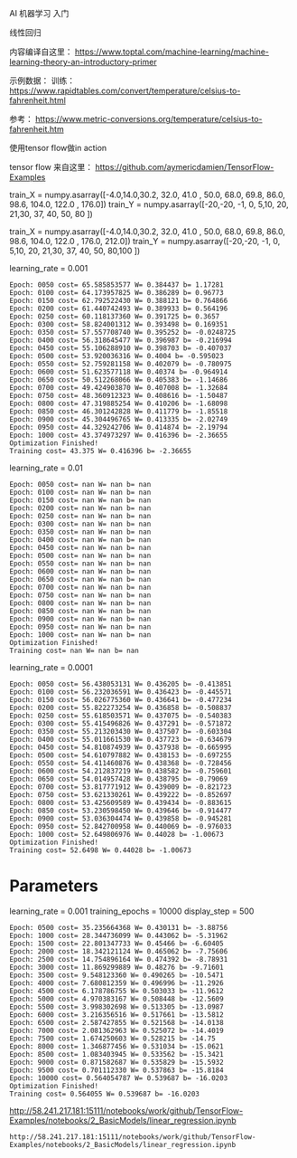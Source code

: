 

AI
机器学习 入门


线性回归


内容编译自这里：
https://www.toptal.com/machine-learning/machine-learning-theory-an-introductory-primer



示例数据：
训练：
https://www.rapidtables.com/convert/temperature/celsius-to-fahrenheit.html


参考：
https://www.metric-conversions.org/temperature/celsius-to-fahrenheit.htm


使用tensor flow做in action

tensor flow 来自这里：
https://github.com/aymericdamien/TensorFlow-Examples



train_X = numpy.asarray([-4.0,14.0,30.2, 32.0, 41.0 , 50.0, 68.0, 69.8, 86.0, 98.6, 104.0, 122.0 , 176.0])
train_Y = numpy.asarray([-20,-20, -1, 0, 5,10, 20, 21,30, 37, 40, 50, 80 ])

train_X = numpy.asarray([-4.0,14.0,30.2, 32.0, 41.0 , 50.0, 68.0, 69.8, 86.0, 98.6, 104.0, 122.0 , 176.0, 212.0])
train_Y = numpy.asarray([-20,-20, -1, 0, 5,10, 20, 21,30, 37, 40, 50, 80,100 ])


learning_rate = 0.001

```
Epoch: 0050 cost= 65.585853577 W= 0.384437 b= 1.17281
Epoch: 0100 cost= 64.173957825 W= 0.386289 b= 0.96773
Epoch: 0150 cost= 62.792522430 W= 0.388121 b= 0.764866
Epoch: 0200 cost= 61.440742493 W= 0.389933 b= 0.564196
Epoch: 0250 cost= 60.118137360 W= 0.391725 b= 0.3657
Epoch: 0300 cost= 58.824001312 W= 0.393498 b= 0.169351
Epoch: 0350 cost= 57.557708740 W= 0.395252 b= -0.0248725
Epoch: 0400 cost= 56.318645477 W= 0.396987 b= -0.216994
Epoch: 0450 cost= 55.106288910 W= 0.398703 b= -0.407037
Epoch: 0500 cost= 53.920036316 W= 0.4004 b= -0.595023
Epoch: 0550 cost= 52.759281158 W= 0.402079 b= -0.780975
Epoch: 0600 cost= 51.623577118 W= 0.40374 b= -0.964914
Epoch: 0650 cost= 50.512268066 W= 0.405383 b= -1.14686
Epoch: 0700 cost= 49.424903870 W= 0.407008 b= -1.32684
Epoch: 0750 cost= 48.360912323 W= 0.408616 b= -1.50487
Epoch: 0800 cost= 47.319885254 W= 0.410206 b= -1.68098
Epoch: 0850 cost= 46.301242828 W= 0.411779 b= -1.85518
Epoch: 0900 cost= 45.304496765 W= 0.413335 b= -2.02749
Epoch: 0950 cost= 44.329242706 W= 0.414874 b= -2.19794
Epoch: 1000 cost= 43.374973297 W= 0.416396 b= -2.36655
Optimization Finished!
Training cost= 43.375 W= 0.416396 b= -2.36655

```


learning_rate = 0.01


```
Epoch: 0050 cost= nan W= nan b= nan
Epoch: 0100 cost= nan W= nan b= nan
Epoch: 0150 cost= nan W= nan b= nan
Epoch: 0200 cost= nan W= nan b= nan
Epoch: 0250 cost= nan W= nan b= nan
Epoch: 0300 cost= nan W= nan b= nan
Epoch: 0350 cost= nan W= nan b= nan
Epoch: 0400 cost= nan W= nan b= nan
Epoch: 0450 cost= nan W= nan b= nan
Epoch: 0500 cost= nan W= nan b= nan
Epoch: 0550 cost= nan W= nan b= nan
Epoch: 0600 cost= nan W= nan b= nan
Epoch: 0650 cost= nan W= nan b= nan
Epoch: 0700 cost= nan W= nan b= nan
Epoch: 0750 cost= nan W= nan b= nan
Epoch: 0800 cost= nan W= nan b= nan
Epoch: 0850 cost= nan W= nan b= nan
Epoch: 0900 cost= nan W= nan b= nan
Epoch: 0950 cost= nan W= nan b= nan
Epoch: 1000 cost= nan W= nan b= nan
Optimization Finished!
Training cost= nan W= nan b= nan
```


learning_rate = 0.0001
```
Epoch: 0050 cost= 56.438053131 W= 0.436205 b= -0.413851
Epoch: 0100 cost= 56.232036591 W= 0.436423 b= -0.445571
Epoch: 0150 cost= 56.026775360 W= 0.436641 b= -0.477234
Epoch: 0200 cost= 55.822273254 W= 0.436858 b= -0.508837
Epoch: 0250 cost= 55.618503571 W= 0.437075 b= -0.540383
Epoch: 0300 cost= 55.415496826 W= 0.437291 b= -0.571872
Epoch: 0350 cost= 55.213203430 W= 0.437507 b= -0.603304
Epoch: 0400 cost= 55.011661530 W= 0.437723 b= -0.634679
Epoch: 0450 cost= 54.810874939 W= 0.437938 b= -0.665995
Epoch: 0500 cost= 54.610797882 W= 0.438153 b= -0.697255
Epoch: 0550 cost= 54.411460876 W= 0.438368 b= -0.728456
Epoch: 0600 cost= 54.212837219 W= 0.438582 b= -0.759601
Epoch: 0650 cost= 54.014957428 W= 0.438795 b= -0.79069
Epoch: 0700 cost= 53.817771912 W= 0.439009 b= -0.821723
Epoch: 0750 cost= 53.621330261 W= 0.439222 b= -0.852697
Epoch: 0800 cost= 53.425609589 W= 0.439434 b= -0.883615
Epoch: 0850 cost= 53.230598450 W= 0.439646 b= -0.914477
Epoch: 0900 cost= 53.036304474 W= 0.439858 b= -0.945281
Epoch: 0950 cost= 52.842700958 W= 0.440069 b= -0.976033
Epoch: 1000 cost= 52.649806976 W= 0.44028 b= -1.00673
Optimization Finished!
Training cost= 52.6498 W= 0.44028 b= -1.00673

```



# Parameters
learning_rate = 0.001
training_epochs = 10000
display_step = 500

```
Epoch: 0500 cost= 35.235664368 W= 0.430131 b= -3.88756
Epoch: 1000 cost= 28.344736099 W= 0.443062 b= -5.31962
Epoch: 1500 cost= 22.801347733 W= 0.45466 b= -6.60405
Epoch: 2000 cost= 18.342121124 W= 0.465062 b= -7.75606
Epoch: 2500 cost= 14.754896164 W= 0.474392 b= -8.78931
Epoch: 3000 cost= 11.869299889 W= 0.48276 b= -9.71601
Epoch: 3500 cost= 9.548123360 W= 0.490265 b= -10.5471
Epoch: 4000 cost= 7.680812359 W= 0.496996 b= -11.2926
Epoch: 4500 cost= 6.178786755 W= 0.503033 b= -11.9612
Epoch: 5000 cost= 4.970383167 W= 0.508448 b= -12.5609
Epoch: 5500 cost= 3.998302698 W= 0.513305 b= -13.0987
Epoch: 6000 cost= 3.216356516 W= 0.517661 b= -13.5812
Epoch: 6500 cost= 2.587427855 W= 0.521568 b= -14.0138
Epoch: 7000 cost= 2.081362963 W= 0.525072 b= -14.4019
Epoch: 7500 cost= 1.674250603 W= 0.528215 b= -14.75
Epoch: 8000 cost= 1.346877456 W= 0.531034 b= -15.0621
Epoch: 8500 cost= 1.083403945 W= 0.533562 b= -15.3421
Epoch: 9000 cost= 0.871582687 W= 0.535829 b= -15.5932
Epoch: 9500 cost= 0.701112330 W= 0.537863 b= -15.8184
Epoch: 10000 cost= 0.564054787 W= 0.539687 b= -16.0203
Optimization Finished!
Training cost= 0.564055 W= 0.539687 b= -16.0203
```


http://58.241.217.181:15111/notebooks/work/github/TensorFlow-Examples/notebooks/2_BasicModels/linear_regression.ipynb


```
http://58.241.217.181:15111/notebooks/work/github/TensorFlow-Examples/notebooks/2_BasicModels/linear_regression.ipynb


```
